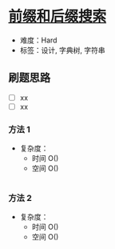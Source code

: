 # [前缀和后缀搜索](https://leetcode-cn.com/problems/prefix-and-suffix-search/)

- 难度：Hard
- 标签：设计, 字典树, 字符串

## 刷题思路

- [ ] xx
- [ ] xx

### 方法 1

- 复杂度：
    - 时间 O()
    - 空间 O()

``` js

```

### 方法 2

- 复杂度：
    - 时间 O()
    - 空间 O()

``` js

```
